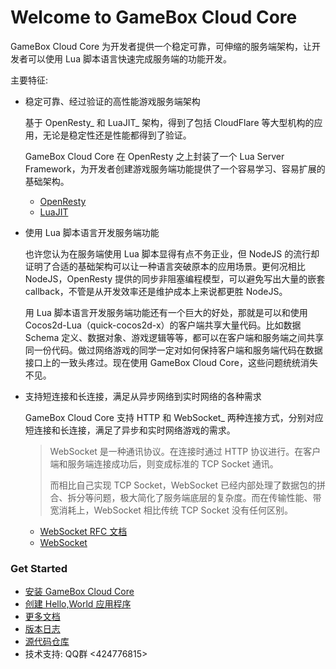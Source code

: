 # Welcome to GameBox Cloud Core

GameBox Cloud Core 为开发者提供一个稳定可靠，可伸缩的服务端架构，让开发者可以使用 Lua 脚本语言快速完成服务端的功能开发。

主要特征:

-   稳定可靠、经过验证的高性能游戏服务端架构

    基于 OpenResty_ 和 LuaJIT_ 架构，得到了包括 CloudFlare 等大型机构的应用，无论是稳定性还是性能都得到了验证。

    GameBox Cloud Core 在 OpenResty 之上封装了一个 Lua Server Framework，为开发者创建游戏服务端功能提供了一个容易学习、容易扩展的基础架构。

    -   [OpenResty](http://openresty.org)
    -   [LuaJIT](http://luajit.org)


-   使用 Lua 脚本语言开发服务端功能

    也许您认为在服务端使用 Lua 脚本显得有点不务正业，但 NodeJS 的流行却证明了合适的基础架构可以让一种语言突破原本的应用场景。更何况相比 NodeJS，OpenResty 提供的同步非阻塞编程模型，可以避免写出大量的嵌套 callback，不管是从开发效率还是维护成本上来说都更胜 NodeJS。

    用 Lua 脚本语言开发服务端功能还有一个巨大的好处，那就是可以和使用 Cocos2d-Lua（quick-cocos2d-x）的客户端共享大量代码。比如数据 Schema 定义、数据对象、游戏逻辑等等，都可以在客户端和服务端之间共享同一份代码。做过网络游戏的同学一定对如何保持客户端和服务端代码在数据接口上的一致头疼过。现在使用 GameBox Cloud Core，这些问题统统消失不见。


-   支持短连接和长连接，满足从异步网络到实时网络的各种需求

    GameBox Cloud Core 支持 HTTP 和 WebSocket_ 两种连接方式，分别对应短连接和长连接，满足了异步和实时网络游戏的需求。

    > WebSocket 是一种通讯协议。在连接时通过 HTTP 协议进行。在客户端和服务端连接成功后，则变成标准的 TCP Socket 通讯。
    >
    > 而相比自己实现 TCP Socket，WebSocket 已经内部处理了数据包的拼合、拆分等问题，极大简化了服务端底层的复杂度。而在传输性能、带宽消耗上，WebSocket 相比传统 TCP Socket 没有任何区别。

    -   [WebSocket RFC 文档](https://tools.ietf.org/html/rfc6455)
    -   [WebSocket](http://zh.wikipedia.org/wiki/WebSocket)


### Get Started

-   [安装 GameBox Cloud Core](http://gameboxcloud.com/docs/core/install/)
-   [创建 Hello,World 应用程序](http://gameboxcloud.com/docs/core/helloworld/)
-   [更多文档](http://gameboxcloud.com/docs/)
-   [版本日志](http://gameboxcloud.com/docs/core/changelog/)
-   [源代码仓库](https://github.com/dualface/gbc-core)
-   技术支持: QQ群 <424776815>
